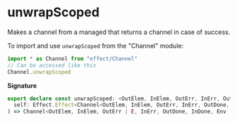 # unwrapScoped

Makes a channel from a managed that returns a channel in case of success.

To import and use `unwrapScoped` from the "Channel" module:

```ts
import * as Channel from "effect/Channel"
// Can be accessed like this
Channel.unwrapScoped
```

**Signature**

```ts
export declare const unwrapScoped: <OutElem, InElem, OutErr, InErr, OutDone, InDone, Env, E, R>(
  self: Effect.Effect<Channel<OutElem, InElem, OutErr, InErr, OutDone, InDone, Env>, E, R>
) => Channel<OutElem, InElem, OutErr | E, InErr, OutDone, InDone, Env | Exclude<R, Scope.Scope>>
```
